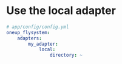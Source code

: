 # Use the local adapter

```yml
# app/config/config.yml
oneup_flysystem:
    adapters:
        my_adapter:
            local:
                directory: ~
```